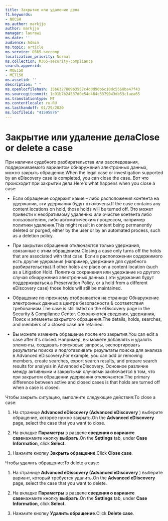 ```yaml
---
title: Закрытие или удаление дела
f1.keywords:
- NOCSH
ms.author: markjjo
author: markjjo
manager: laurawi
ms.date: ''
audience: Admin
ms.topic: article
ms.service: O365-seccomp
localization_priority: Normal
ms.collection: M365-security-compliance
search.appverid:
- MOE150
- MET150
ms.assetid: ''
description: " "
ms.openlocfilehash: 15b6327809b3557c4d0d90b6c10dc5568ba47f43
ms.sourcegitcommit: 1c91b7b24537d0e54d484c3379043db53c1aea65
ms.translationtype: MT
ms.contentlocale: ru-RU
ms.lasthandoff: 01/29/2020
ms.locfileid: "41595876"
---
```

# <a name="close-or-delete-a-case"></a><span data-ttu-id="e5764-102">Закрытие или удаление дела</span><span class="sxs-lookup"><span data-stu-id="e5764-102">Close or delete a case</span></span>

<span data-ttu-id="e5764-103">При наличии судебного разбирательства или расследования, поддерживаемого вариантом обнаружения электронных данных, можно закрыть обращение.</span><span class="sxs-lookup"><span data-stu-id="e5764-103">When the legal case or investigation supported by an eDiscovery case is completed, you can close the case.</span></span> <span data-ttu-id="e5764-104">Вот что происходит при закрытии дела:</span><span class="sxs-lookup"><span data-stu-id="e5764-104">Here's what happens when you close a case:</span></span>

- <span data-ttu-id="e5764-105">Если обращение содержит какие – либо расположения контента на удержании, эти удержания будут отключены.</span><span class="sxs-lookup"><span data-stu-id="e5764-105">If the case contains any content locations on hold, those holds will be turned off.</span></span> <span data-ttu-id="e5764-106">Это может привести к необратимому удалению или очистке контента либо пользователем, либо автоматическим процессом, например политики удаления.</span><span class="sxs-lookup"><span data-stu-id="e5764-106">This might result in content being permanently deleted or purged, either by the user or by an automated process, such as a deletion policy.</span></span>

- <span data-ttu-id="e5764-107">При закрытии обращения отключаются только удержания, связанные с этим обращением.</span><span class="sxs-lookup"><span data-stu-id="e5764-107">Closing a case only turns off the holds that are associated with that case.</span></span> <span data-ttu-id="e5764-108">Если в расположении содержимого есть другие удержания (например, удержание для судебного разбирательства).</span><span class="sxs-lookup"><span data-stu-id="e5764-108">If other holds are place on a content location (such as a Litigation Hold.</span></span> <span data-ttu-id="e5764-109">Политика сохранения или удержание из другого случая обнаружения электронных данных.) эти удержания будут поддерживаться.</span><span class="sxs-lookup"><span data-stu-id="e5764-109">a Preservation Policy, or a hold from a different eDiscovery case) those holds will still be maintained.</span></span>

- <span data-ttu-id="e5764-110">Обращение по-прежнему отображается на странице Обнаружение электронных данных в центре безопасности & соответствия требованиям.</span><span class="sxs-lookup"><span data-stu-id="e5764-110">The case is still listed on the eDiscovery page in the Security & Compliance Center.</span></span> <span data-ttu-id="e5764-111">Сохраняются сведения, удержания, Поиск и элементы закрытого обращения.</span><span class="sxs-lookup"><span data-stu-id="e5764-111">The details, holds, searches, and members of a closed case are retained.</span></span>

- <span data-ttu-id="e5764-112">Вы можете изменить обращение после его закрытия.</span><span class="sxs-lookup"><span data-stu-id="e5764-112">You can edit a case after it's closed.</span></span> <span data-ttu-id="e5764-113">Например, вы можете добавлять и удалять элементы, создавать поисковые запросы, экспортировать результаты поиска и подготавливать результаты поиска для анализа в Advanced eDiscovery.</span><span class="sxs-lookup"><span data-stu-id="e5764-113">For example, you can add or removing members, create searches, export search results, and prepare search results for analysis in Advanced eDiscovery.</span></span> <span data-ttu-id="e5764-114">Основное различие между активными и закрытыми случаями заключается в том, что при закрытом обращении удержания отключаются.</span><span class="sxs-lookup"><span data-stu-id="e5764-114">The primary difference between active and closed cases is that holds are turned off when a case is closed.</span></span>

<span data-ttu-id="e5764-115">Чтобы закрыть ситуацию, выполните следующие действия:</span><span class="sxs-lookup"><span data-stu-id="e5764-115">To close a case:</span></span>

1. <span data-ttu-id="e5764-116">На странице **Advanced eDiscovery (Advanced eDiscovery** ) выберите обращение, которое нужно закрыть.</span><span class="sxs-lookup"><span data-stu-id="e5764-116">On the **Advanced eDiscovery** page, select the case that you want to close.</span></span>

2. <span data-ttu-id="e5764-117">На вкладке **Параметры** в разделе **сведения о варианте case**нажмите кнопку **выбрать**.</span><span class="sxs-lookup"><span data-stu-id="e5764-117">On the **Settings** tab, under **Case Information**, click **Select**.</span></span>

3. <span data-ttu-id="e5764-118">Нажмите кнопку **Закрыть обращение**.</span><span class="sxs-lookup"><span data-stu-id="e5764-118">Click **Close case**.</span></span>

<span data-ttu-id="e5764-119">Чтобы удалить обращение:</span><span class="sxs-lookup"><span data-stu-id="e5764-119">To delete a case:</span></span>

1. <span data-ttu-id="e5764-120">На странице **Advanced eDiscovery (Advanced eDiscovery** ) выберите вариант, который требуется удалить.</span><span class="sxs-lookup"><span data-stu-id="e5764-120">On the **Advanced eDiscovery** page, select the case that you want to delete.</span></span>

2. <span data-ttu-id="e5764-121">На вкладке **Параметры** в разделе **сведения о варианте case**нажмите кнопку **выбрать**.</span><span class="sxs-lookup"><span data-stu-id="e5764-121">On the **Settings** tab, under **Case Information**, click **Select**.</span></span>

3. <span data-ttu-id="e5764-122">Нажмите кнопку **Удалить обращение**.</span><span class="sxs-lookup"><span data-stu-id="e5764-122">Click **Delete case**.</span></span> 
